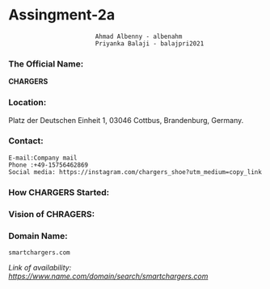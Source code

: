 # Assingment-2a
 							Ahmad Albenny - albenahm
 							Priyanka Balaji - balajpri2021
        
### The Official Name:
**CHARGERS**

### Location:
  Platz der Deutschen Einheit 1, 03046 Cottbus, Brandenburg, Germany. 

### Contact: 

  	E-mail:Company mail
  	Phone :+49-15756462869
  	Social media: https://instagram.com/chargers_shoe?utm_medium=copy_link 
		
	
### How CHARGERS Started:

### Vision of CHRAGERS:

	
### Domain Name: 
	smartchargers.com
*Link of availability: https://www.name.com/domain/search/smartchargers.com*
